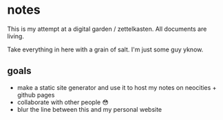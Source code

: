 # notes

This is my attempt at a digital garden / zettelkasten. All documents are living.

Take everything in here with a grain of salt. I'm just some guy yknow.

## goals

- make a static site generator and use it to host my notes on neocities + github pages
- collaborate with other people 😳
- blur the line between this and my personal website
